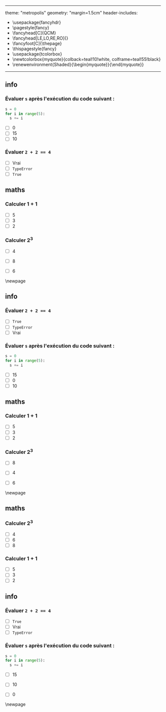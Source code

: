 
---
theme: "metropolis"
geometry: "margin=1.5cm"
header-includes:
- \usepackage{fancyhdr}
- \pagestyle{fancy}
- \fancyhead[C]{QCM}
- \fancyhead[LE,LO,RE,RO]{}
- \fancyfoot[C]{\thepage}
- \thispagestyle{fancy}
- \usepackage{tcolorbox}
- \newtcolorbox{myquote}{colback=teal!10!white, colframe=teal!55!black}
- \renewenvironment{Shaded}{\begin{myquote}}{\end{myquote}}

---

## info

### Évaluer `s` après l'exécution du code suivant :


```python
s = 0
for i in range(5):
  s += i
```


- [ ] 0
- [ ] 15
- [ ] 10

### Évaluer `2 + 2 == 4`



- [ ] Vrai
- [ ] `TypeError`
- [ ] `True`

## maths

### Calculer $1 +1$



- [ ] 5
- [ ] 3
- [ ] 2

### Calculer $2^3$



- [ ] 4
- [ ] 8
- [ ] 6



\newpage

## info

### Évaluer `2 + 2 == 4`



- [ ] `True`
- [ ] `TypeError`
- [ ] Vrai

### Évaluer `s` après l'exécution du code suivant :


```python
s = 0
for i in range(5):
  s += i
```


- [ ] 15
- [ ] 0
- [ ] 10

## maths

### Calculer $1 +1$



- [ ] 5
- [ ] 3
- [ ] 2

### Calculer $2^3$



- [ ] 8
- [ ] 4
- [ ] 6



\newpage

## maths

### Calculer $2^3$



- [ ] 4
- [ ] 6
- [ ] 8

### Calculer $1 +1$



- [ ] 5
- [ ] 3
- [ ] 2

## info

### Évaluer `2 + 2 == 4`



- [ ] `True`
- [ ] Vrai
- [ ] `TypeError`

### Évaluer `s` après l'exécution du code suivant :


```python
s = 0
for i in range(5):
  s += i
```


- [ ] 15
- [ ] 10
- [ ] 0



\newpage

